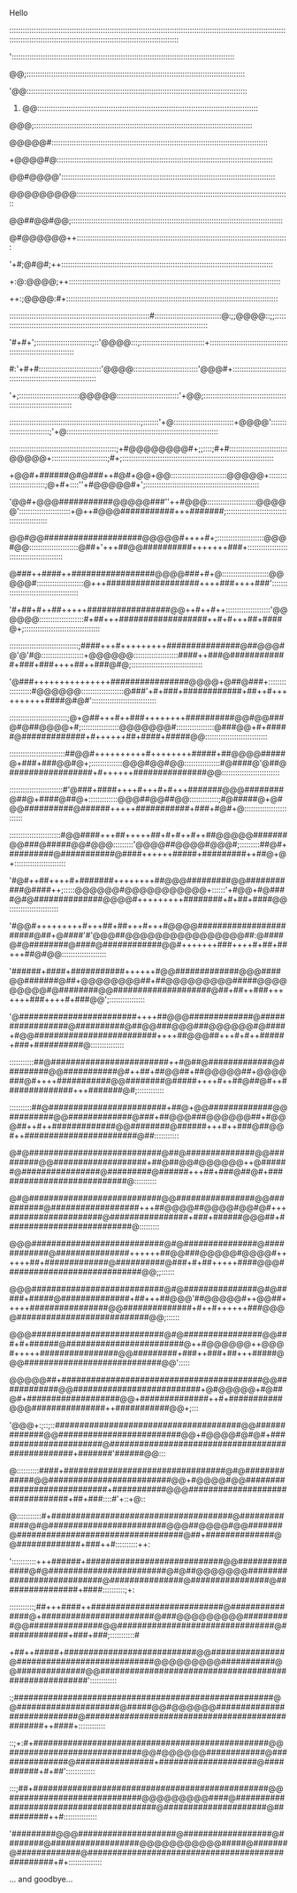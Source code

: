 Hello

::::::::::::::::::::::::::::::::::::::::::::::::::::::::::::::::::::::::::::::::::::::::::::::::::::::::::::::::::::::::::::::::::::::::::::::::::::::::::::::::::::::::::::::::::::::::::::::::::::::::

  
  
'::::::::::::::::::::::::::::::::::::::::::::::::::::::::::::::::::::::::::::::::::::::::::::::::::::

@@;::::::::::::::::::::::::::::::::::::::::::::::::::::::::::::::::::::::::::::::::::::::::::::::::::

  
'@@:::::::::::::::::::::::::::::::::::::::::::::::::::::::::::::::::::::::::::::::::::::::::::::::::::

1.  @@:::::::::::::::::::::::::::::::::::::::::::::::::::::::::::::::::::::::::::::::::::::::::::::::::::

@@@;::::::::::::::::::::::::::::::::::::::::::::::::::::::::::::::::::::::::::::::::::::::::::::::::::

  
@@@@@#:::::::::::::::::::::::::::::::::::::::::::::::::::::::::::::::::::::::::::::::::::::::::::::::::

  
+@@@@#@:::::::::::::::::::::::::::::::::::::::::::::::::::::::::::::::::::::::::::::::::::::::::::::::::

@@#@@@@'::::::::::::::::::::::::::::::::::::::::::::::::::::::::::::::::::::::::::::::::::::::::::::::::

  
@@@@@@@@@::::::::::::::::::::::::::::::::::::::::::::::::::::::::::::::::::::::::::::::::::::::::::::::::

@@##@@#@@;:::::::::::::::::::::::::::::::::::::::::::::::::::::::::::::::::::::::::::::::::::::::::::::::

@#@@@@@@++:::::::::::::::::::::::::::::::::::::::::::::::::::::::::::::::::::::::::::::::::::::::::::::::

  
'+#;@#@#;++:::::::::::::::::::::::::::::::::::::::::::::::::::::::::::::::::::::::::::::::::::::::::::::::

+:@:@@@@;++:::::::::::::::::::::::::::::::::::::::::::::::::::::::::::::::::::::::::::::::::::::::::::::::

++:;@@@@:#+:::::::::::::::::::::::::::::::::::::::::::::::::::::::::::::::::::::::::::::::::::::::::::::::

:::::::::::::::::::::::::::::::::::::::::::::::::::::::::::::::#::::::::::::::::::::::::::::::@:;;@@@@::;;::::::::::::::::::::::::::::::::::::::::::::::::::::::::::::::::::::::::::::::::::::::::::::::

  
  
'#+#+';:::::::::::::::::::::::::;::'@@@@:::;:::::::::::::::::::::::::::::+::::::::::::::::::::::::::::::::::::::::::::::::::::::::::::::::

\#:'+#+#::::::::::::::::::::::::::::'@@@@:::::::::::::::::::::::::::::'@@@#+:::::::::::::::::::::::::::::::::::::::::::::::::::::::::::::::

  
  
'+;:::::::::::::::::::::::::::@@@@@::::::::::::::::::::::::::::'+@@;:::::::::::::::::::::::::::::::::::::::::::::::::::::::::::::::::

:::::::::::::::::::::::::::::::::::::::::::::::::::::::::::;:::::::'+@:::::::::::::::::::::::::::+@@@@':::::::::::::::::::::::::;'+@::::::::::::::::::::::::::::::::::::::::::::::::::::::::::::::::::::

::::::::::::::::::::::::::::::::::::::::::::::::;+#@@@@@@@@#+;;::::;#+#::::::::::::::::::::::::::@@@@@+:::::::::::::::::::::::::;#+;::::::::::::::::::::::::::::::::::::::::::::::::::::::::::::::::::::

  
  
+@@#+######@#@###++#@#+@@+@@:::::::::::::::::::::::::@@@@@+::::::::::::::::::::::::;@+#+::::''+#@@@@@#+';:::::::::::::::::::::::::::::::::::::::::::::::::::

  
'@@#+@@@###########@@@@@###''++#@@@::::::::::::::::::::::@@@@@':::::::::::::::::::::::+@++#@@@###########+++#######;::::::::::::::::::::::::::::::::::::::::::::

  
@@#@@####################@@@@@#++++#+;:::::::::::::::::::::@@@#@@::::::::::::::::::::::@##+'+++##@@##########+++++++###+::::::::::::::::::::::::::::::::::::::::::

  
@###++####++#################@@@@###+#+@:::::::::::::::::::::@@@@@#:::::::::::::::::::::@+++###################++++###++++###'::::::::::::::::::::::::::::::::::::::

  
'#+##+#++##+++++#################@@++#++#++::::::::::::::::::::'@@@@@@::::::::::::::::::::#+##+++##################++#+#+++##+####@+;::::::::::::::::::::::::::::::::::

:::::::::::::::::::::::::::::::;####+++#+++++++++###############@##@@@#@'@'#@:::::::::::::::::::+@@@@@@::::::::::::::::::::####++###@############+###+###++++##++###@#@;::::::::::::::::::::::::::::::::

  
  
'@###+++++++++++++++################@@@@+@##@###+::::::::::::::::::#@@@@@@:::::::::::::::::::@###'+#+###+############+##++#++++++++++####@#@#':::::::::::::::::::::::::::::

::::::::::::::::::::::::::;@+@##+++#++###++++++++##########@@#@@###@#@##@@@@+#;:::::::::::::::::@@@@@@@#:::::::::::::::::@###@@+#+#####@#############+#++++++##+####+#####@@::::::::::::::::::::::::::::

:::::::::::::::::::::::::##@@#++++++++++#++++++++#####+##@@@@#####@+###+###@@#@+;::::::::::::::@@@#@@#@@::::::::::::::::#@####@'@##@#################+#++++++###############@@::::::::::::::::::::::::::

::::::::::::::::::::::::#'@###+####++++#+++#+#+++#######@@@########@##@+####@##@+:::::::::::::@@@##@@##@@:::::::::::::;#@#####@+@#@@##########@######+++++###########+###+#@#+@:::::::::::::::::::::::::

:::::::::::::::::::::::#@@####+++##+++++##+#+#++#++##@@@@@#######@@###@#####@@#@@@:::::::::'@@@@##@@@@#@@@#;:::::::::##@#+#########@###########@####++++++#####+#########++##@+@+:::::::::::::::::::::::

  
  
'#@#++##++++#+#######++++++++##@@@#########@@###########@####++;:::::@@@@@@#@@@@@@@@@@@+::::::'+#@@+#@####@#@##############@@@@#+++++++++########+#+##+####@@::::::::::::::::::::::

  
'#@@#+++++++++#+++##+##+++#+++#@@@@#######################@##+@####'#'@@@##@@@@@@@@@@@@@@@@##:@####@#@########@####@############@@#+++++++###++++#+##+##+++##@#@@::::::::::::::::::::

  
'######+####+###########++++++#@@#############@@@####@@#######@##+@@@@@@@@##+##@@@@@@@@@#####@@@@@@@@@#@########@@####################@##+##++###+++++++###++++#+###@@';::::::::::::::::

  
'@########################++++##@@@#############@#################@##########@##@@###@@@###@@@@@@#@####+#@@#########################++++##@@@##+++#+#++#####+###+##########@:::::::::::::::

:::::::::::##@########################++#@##@#############@#########@@###########@#++##+##@@##+##@@@@@##+@@@@###@#++++###########@@########@#####++++#++##@##@#++##############+++#######@#;::::::::::::

::::::::::##@########################+##@+@@#############@@#########@@#############@###+##@@@###@@@@@@##+#@@@##++#++#############@@########@######+++#++###@##@@#++#######################@##:::::::::::

  
  
@#@###########################@##@##############@@#########@@###################+##@##@@#@@@@@@++@######@################@#########@######+++##+###@##@#+###########################@::::::::::

  
@#@###########################@@################@@##########@##################+++##@@@@##@@@@#@@#@#+++###################@################+###+######@@@##+##########################@:::::::::

  
@@@###########################@#@###############@############@###############++++++##@@###@@@@@#@@@@#++++++##+#############@##########@###+#+##+++++####@@@############################@@;;::::::

  
@@@###########################@#@###############@#@#####+#####@##############+##+++##@@@'##@@@@@#++@@##+++++################@@##############+#++#++++++###@@@@###########################@@;::::::

  
@@@###########################@#@################@@###+#+######@########################@++#@@@@@@++@@@#+++++################@@#########+###++###+##+++#####@@@############################@@':::::

  
@@@@@##+#########################################@@############@@##########################+@#@@@@@+#@##@#+###################@@+##############++#+###########@@@###############++###########@@+;:::

  
'@@@+:;::;::######################################@@#############@@#########################@@+#@@@@#@#@#+######################@#################################################+#######'######@@:::

@::::::::::####+#################################@#@#############@@#########################@@+#@@@@#@@############################+###########@@@################################+##+###::::#'+::+@::

@:::::::::::#+#####################################@#############@#@########################@@@##@@@@#@@#######@##################################@##+##############@@#############+###++#::::::::::++:

':::::::::::+++######+############################@@##############@#@########################@#@##@@@@@@@###########################@###############@################@################+####::::::::::;+:

:::::::::::;##+++####++###########################@###############@+#######################@###@@@@@@@@@##########@@###############@@################################@#############+###+###;:::::::::::#

  
  
+##++#####+###########################@@###############@############################@@@@@@@@@###########@@##############@@######################################################'::::::::::::

:;#####################################################@@#####################@#####@@#@@@@@@############################@################################################++####+::::::::::::

::;+:#+################################################@@###########################@@#@@@@@@############@###############@################+####################@##########+#+##':::::::::::::

:::;##+################################################@@###########################@@@@@@@@@####@########################################@#####################@##########++#:::::::::::::::

  
  
'#########@@@####################@##################@########@##################@@@@@@@@@@@#####@#######@#############@#################################################+#+:::::::::::::::

</pre>

... and goodbye...
